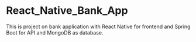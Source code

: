 # React_Native_Bank_App
This is project on bank application with React Native for frontend and Spring Boot for API and MongoDB as database.
